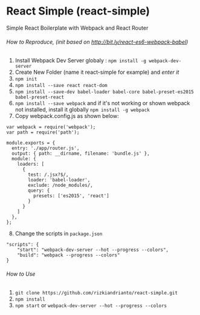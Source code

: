 # React Simple (react-simple)
Simple React Boilerplate with Webpack and React Router

###### How to Reproduce, (init based on http://bit.ly/react-es6-webpack-babel)
1. Install Webpack Dev Server globaly : `npm install -g webpack-dev-server`
2. Create New Folder (name it react-simple for example) and *enter it*
3. `npm init`
4. `npm install --save react react-dom`
5. `npm install --save-dev babel-loader babel-core babel-preset-es2015 babel-preset-react`
6. `npm install --save webpack` and if it's not working or shown webpack not installed, install it globally `npm install -g webpack`
7. Copy webpack.config.js as shown below:
```
var webpack = require('webpack');
var path = require('path');
 
module.exports = {
  entry: './app/router.js',
  output: { path: __dirname, filename: 'bundle.js' },
  module: {
    loaders: [
      {
        test: /.jsx?$/,
        loader: 'babel-loader',
        exclude: /node_modules/,
        query: {
          presets: ['es2015', 'react']
        }
      }
    ]
  },
};
```
8. Change the scripts in `package.json`
```
"scripts": {
    "start": "webpack-dev-server --hot --progress --colors",
    "build": "webpack --progress --colors"
}
```
###### How to Use
1. `git clone https://github.com/rizkiandrianto/react-simple.git`
2. `npm install`
3. `npm start` or `webpack-dev-server --hot --progress --colors`
